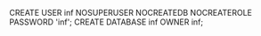 

CREATE USER inf NOSUPERUSER NOCREATEDB NOCREATEROLE PASSWORD 'inf';
CREATE DATABASE inf OWNER inf;
